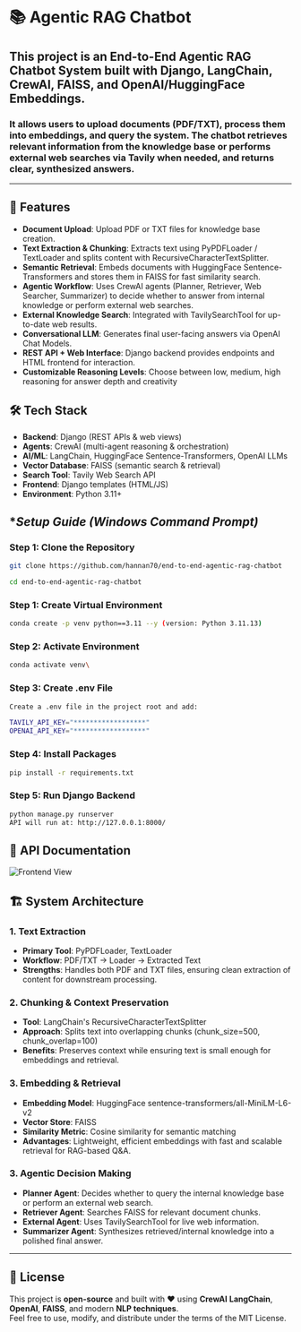 # 📚 Agentic RAG Chatbot

## This project is an End-to-End Agentic RAG Chatbot System built with Django, LangChain, CrewAI, FAISS, and OpenAI/HuggingFace Embeddings.

### It allows users to upload documents (PDF/TXT), process them into embeddings, and query the system. The chatbot retrieves relevant information from the knowledge base or performs external web searches via Tavily when needed, and returns clear, synthesized answers.
---

## 🌟 Features
- **Document Upload**: Upload PDF or TXT files for knowledge base creation.
- **Text Extraction & Chunking**: Extracts text using PyPDFLoader / TextLoader and splits content with RecursiveCharacterTextSplitter.
- **Semantic Retrieval**: Embeds documents with HuggingFace Sentence-Transformers and stores them in FAISS for fast similarity search.
- **Agentic Workflow**: Uses CrewAI agents (Planner, Retriever, Web Searcher, Summarizer) to decide whether to answer from internal knowledge or perform external web searches.
- **External Knowledge Search**: Integrated with TavilySearchTool for up-to-date web results.
- **Conversational LLM**: Generates final user-facing answers via OpenAI Chat Models.
- **REST API + Web Interface**: Django backend provides endpoints and HTML frontend for interaction.
- **Customizable Reasoning Levels**: Choose between low, medium, high reasoning for answer depth and creativity

 
## 🛠️ Tech Stack
- **Backend**: Django (REST APIs & web views)  
- **Agents**: CrewAI (multi-agent reasoning & orchestration) 
- **AI/ML**: LangChain, HuggingFace Sentence-Transformers, OpenAI LLMs 
- **Vector Database**: FAISS (semantic search & retrieval)  
- **Search Tool**: Tavily Web Search API
- **Frontend**: Django templates (HTML/JS)
- **Environment**: Python 3.11+


## **Setup Guide (Windows Command Prompt)*

### **Step 1:** Clone the Repository
```bash
git clone https://github.com/hannan70/end-to-end-agentic-rag-chatbot

cd end-to-end-agentic-rag-chatbot
```

### **Step 1:** Create Virtual Environment
```bash
conda create -p venv python==3.11 --y (version: Python 3.11.13)
```

### **Step 2:** Activate Environment
```bash
conda activate venv\
```

### **Step 3:** Create .env File
```bash
Create a .env file in the project root and add:

TAVILY_API_KEY="******************"
OPENAI_API_KEY="******************"
```

### **Step 4:** Install Packages
```bash
pip install -r requirements.txt
```
 
### **Step 5:** Run Django Backend
```bash
python manage.py runserver
API will run at: http://127.0.0.1:8000/
```

## 📄 API Documentation
![Frontend View ](ui-image.png)


## 🏗️ System Architecture

### **1. Text Extraction**
- **Primary Tool**:  PyPDFLoader, TextLoader
- **Workflow**: PDF/TXT → Loader → Extracted Text
- **Strengths**: Handles both PDF and TXT files, ensuring clean extraction of content for downstream processing.

### **2. Chunking & Context Preservation**
- **Tool**: LangChain's RecursiveCharacterTextSplitter
- **Approach**: Splits text into overlapping chunks (chunk_size=500, chunk_overlap=100)
- **Benefits**: Preserves context while ensuring text is small enough for embeddings and retrieval.

### **3. Embedding & Retrieval**
- **Embedding Model**: HuggingFace sentence-transformers/all-MiniLM-L6-v2
- **Vector Store**: FAISS
- **Similarity Metric**: Cosine similarity for semantic matching
- **Advantages**: Lightweight, efficient embeddings with fast and scalable retrieval for RAG-based Q&A.

### **3. Agentic Decision Making**
- **Planner Agent**: Decides whether to query the internal knowledge base or perform an external web search.
- **Retriever Agent**: Searches FAISS for relevant document chunks.
- **External Agent**: Uses TavilySearchTool for live web information.
- **Summarizer Agent**: Synthesizes retrieved/internal knowledge into a polished final answer.

---

## 📝 License

This project is **open-source** and built with ❤️ using **CrewAI** **LangChain**, **OpenAI**, **FAISS**, and modern **NLP techniques**.  
Feel free to use, modify, and distribute under the terms of the MIT License.